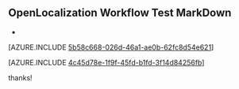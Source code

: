 ## OpenLocalization Workflow Test MarkDown
* 

[AZURE.INCLUDE [5b58c668-026d-46a1-ae0b-62fc8d54e621](calleeMd1.md)]



[AZURE.INCLUDE [4c45d78e-1f9f-45fd-b1fd-3f14d84256fb](calleeMd2.md)]

 
thanks!
